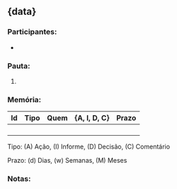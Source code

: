 ## {data}

### **Participantes:**

* 

### **Pauta:**

1.

### **Memória:**

| Id| Tipo | Quem | {A, I, D, C} | Prazo |
|---|---|---|---|---|
|  |  |  |  |  |
|  |  |  |  |  |
|  |  |  |  |  |
|  |  |  |  |  |

Tipo: (A) Ação, (I) Informe, (D) Decisão, (C) Comentário

Prazo: (d) Dias, (w) Semanas, (M) Meses

### **Notas:**


